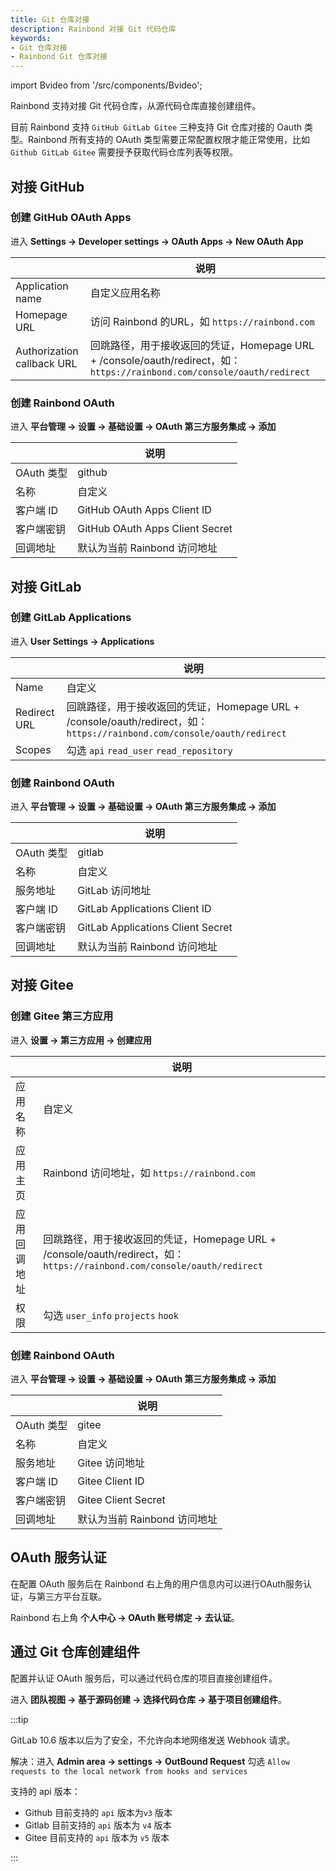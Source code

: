 ```yaml
---
title: Git 仓库对接
description: Rainbond 对接 Git 代码仓库
keywords:
- Git 仓库对接
- Rainbond Git 仓库对接
---
```


import Bvideo from '/src/components/Bvideo';

<Bvideo src="//player.bilibili.com/player.html?aid=820892498&bvid=BV1334y1f76U&cid=983036584&page=3" />

Rainbond 支持对接 Git 代码仓库，从源代码仓库直接创建组件。

目前 Rainbond 支持 `GitHub GitLab Gitee` 三种支持 Git 仓库对接的 Oauth 类型。Rainbond 所有支持的 OAuth 类型需要正常配置权限才能正常使用，比如 `Github GitLab Gitee` 需要授予获取代码仓库列表等权限。



## 对接 GitHub 

### 创建 GitHub OAuth Apps

进入 **Settings -> Developer settings -> OAuth Apps -> New OAuth App**

|                            | 说明                                                         |
| -------------------------- | ------------------------------------------------------------ |
| Application name           | 自定义应用名称                                               |
| Homepage URL               | 访问 Rainbond 的URL，如 `https://rainbond.com`               |
| Authorization callback URL | 回跳路径，用于接收返回的凭证，Homepage URL + /console/oauth/redirect，如：`https://rainbond.com/console/oauth/redirect` |

### 创建 Rainbond OAuth

进入 **平台管理 -> 设置 -> 基础设置 -> OAuth 第三方服务集成 -> 添加**

|            | 说明                            |
| ---------- | ------------------------------- |
| OAuth 类型 | github                          |
| 名称       | 自定义                          |
| 客户端 ID  | GitHub OAuth Apps Client ID     |
| 客户端密钥 | GitHub OAuth Apps Client Secret |
| 回调地址   | 默认为当前 Rainbond 访问地址    |



## 对接 GitLab

### 创建 GitLab Applications

进入 **User Settings -> Applications**

|              | 说明                                                         |
| ------------ | ------------------------------------------------------------ |
| Name         | 自定义                                                       |
| Redirect URL | 回跳路径，用于接收返回的凭证，Homepage URL + /console/oauth/redirect，如：`https://rainbond.com/console/oauth/redirect` |
| Scopes       | 勾选 `api` `read_user` `read_repository`                     |

### 创建 Rainbond OAuth

进入 **平台管理 -> 设置 -> 基础设置 -> OAuth 第三方服务集成 -> 添加**

|            | 说明                               |
| ---------- | ---------------------------------- |
| OAuth 类型 | gitlab                             |
| 名称       | 自定义                             |
| 服务地址   | GitLab 访问地址                    |
| 客户端 ID  | GitLab Applications Client ID      |
| 客户端密钥 | GitLab Applications  Client Secret |
| 回调地址   | 默认为当前 Rainbond 访问地址       |

## 对接 Gitee

### 创建 Gitee 第三方应用

进入 **设置 -> 第三方应用 -> 创建应用**

|              | 说明                                                         |
| ------------ | ------------------------------------------------------------ |
| 应用名称     | 自定义                                                       |
| 应用主页     | Rainbond 访问地址，如 `https://rainbond.com`                 |
| 应用回调地址 | 回跳路径，用于接收返回的凭证，Homepage URL + /console/oauth/redirect，如：`https://rainbond.com/console/oauth/redirect` |
| 权限         | 勾选 `user_info` `projects` `hook`                           |

### 创建 Rainbond OAuth

进入 **平台管理 -> 设置 -> 基础设置 -> OAuth 第三方服务集成 -> 添加**

|            | 说明                         |
| ---------- | ---------------------------- |
| OAuth 类型 | gitee                        |
| 名称       | 自定义                       |
| 服务地址   | Gitee 访问地址               |
| 客户端 ID  | Gitee Client ID              |
| 客户端密钥 | Gitee  Client Secret         |
| 回调地址   | 默认为当前 Rainbond 访问地址 |

##  OAuth 服务认证

在配置 OAuth 服务后在 Rainbond 右上角的用户信息内可以进行OAuth服务认证，与第三方平台互联。

Rainbond 右上角 **个人中心 -> OAuth 账号绑定 -> 去认证**。

## 通过 Git 仓库创建组件

配置并认证 OAuth 服务后，可以通过代码仓库的项目直接创建组件。

进入 **团队视图 -> 基于源码创建 -> 选择代码仓库 -> 基于项目创建组件**。



:::tip

GitLab 10.6 版本以后为了安全，不允许向本地网络发送 Webhook 请求。

解决：进入 **Admin area -> settings -> OutBound Request** 勾选 `Allow requests to the local network from hooks and services`

支持的 api 版本：

* Github 目前支持的 `api` 版本为`v3` 版本
* Gitlab 目前支持的 `api` 版本为 `v4` 版本
* Gitee 目前支持的 `api` 版本为 `v5` 版本

:::
